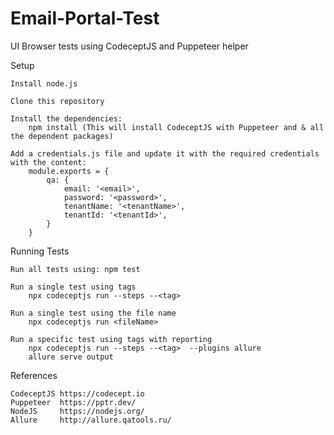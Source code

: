 # Email-Portal-Test

UI Browser tests using CodeceptJS and Puppeteer helper

Setup

    Install node.js 

    Clone this repository

    Install the dependencies: 
        npm install (This will install CodeceptJS with Puppeteer and & all the dependent packages)
    
    Add a credentials.js file and update it with the required credentials with the content:
        module.exports = {
            qa: {
                email: '<email>',
                password: '<password>',
                tenantName: '<tenantName>',
                tenantId: '<tenantId>',
            }
        }


Running Tests

    Run all tests using: npm test
        
    Run a single test using tags
        npx codeceptjs run --steps --<tag>

    Run a single test using the file name
        npx codeceptjs run <fileName>

    Run a specific test using tags with reporting
        npx codeceptjs run --steps --<tag>  --plugins allure
        allure serve output

   
References

    CodeceptJS https://codecept.io
    Puppeteer  https://pptr.dev/
    NodeJS     https://nodejs.org/
    Allure     http://allure.qatools.ru/